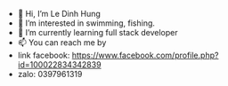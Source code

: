- 👋 Hi, I’m Le Dinh Hung
- 👀 I’m interested in swimming, fishing.
- 🌱 I’m currently learning full stack developer 
- 📫 You can reach me by 
-   link facebook: https://www.facebook.com/profile.php?id=100022834342839
-   zalo: 0397961319

<!---
ledinhhunggg/ledinhhunggg is a ✨ special ✨ repository because its `README.md` (this file) appears on your GitHub profile.
You can click the Preview link to take a look at your changes.
--->
